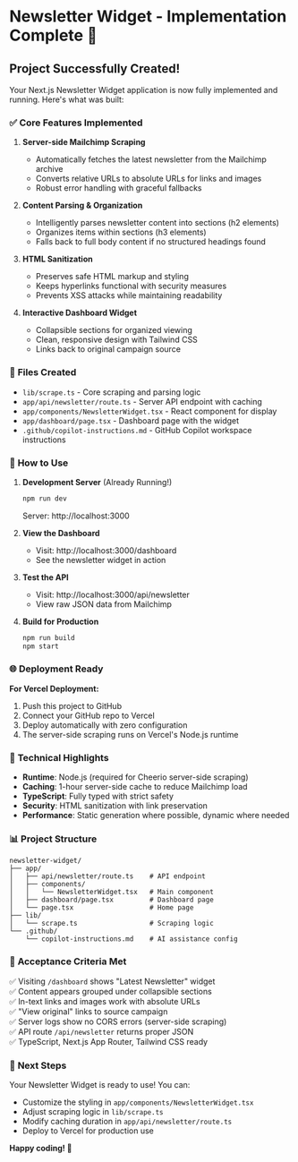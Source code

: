 # Newsletter Widget - Implementation Complete 🎉

## Project Successfully Created!

Your Next.js Newsletter Widget application is now fully implemented and running. Here's what was built:

### ✅ **Core Features Implemented**

1. **Server-side Mailchimp Scraping**
   - Automatically fetches the latest newsletter from the Mailchimp archive
   - Converts relative URLs to absolute URLs for links and images
   - Robust error handling with graceful fallbacks

2. **Content Parsing & Organization**
   - Intelligently parses newsletter content into sections (h2 elements)
   - Organizes items within sections (h3 elements)
   - Falls back to full body content if no structured headings found

3. **HTML Sanitization**
   - Preserves safe HTML markup and styling
   - Keeps hyperlinks functional with security measures
   - Prevents XSS attacks while maintaining readability

4. **Interactive Dashboard Widget**
   - Collapsible sections for organized viewing
   - Clean, responsive design with Tailwind CSS
   - Links back to original campaign source

### 📁 **Files Created**

- `lib/scrape.ts` - Core scraping and parsing logic
- `app/api/newsletter/route.ts` - Server API endpoint with caching
- `app/components/NewsletterWidget.tsx` - React component for display
- `app/dashboard/page.tsx` - Dashboard page with the widget
- `.github/copilot-instructions.md` - GitHub Copilot workspace instructions

### 🚀 **How to Use**

1. **Development Server** (Already Running!)
   ```bash
   npm run dev
   ```
   Server: http://localhost:3000

2. **View the Dashboard**
   - Visit: http://localhost:3000/dashboard
   - See the newsletter widget in action

3. **Test the API**
   - Visit: http://localhost:3000/api/newsletter
   - View raw JSON data from Mailchimp

4. **Build for Production**
   ```bash
   npm run build
   npm start
   ```

### 🌐 **Deployment Ready**

**For Vercel Deployment:**
1. Push this project to GitHub
2. Connect your GitHub repo to Vercel
3. Deploy automatically with zero configuration
4. The server-side scraping runs on Vercel's Node.js runtime

### 🔧 **Technical Highlights**

- **Runtime**: Node.js (required for Cheerio server-side scraping)
- **Caching**: 1-hour server-side cache to reduce Mailchimp load
- **TypeScript**: Fully typed with strict safety
- **Security**: HTML sanitization with link preservation
- **Performance**: Static generation where possible, dynamic where needed

### 📊 **Project Structure**
```
newsletter-widget/
├── app/
│   ├── api/newsletter/route.ts    # API endpoint
│   ├── components/
│   │   └── NewsletterWidget.tsx   # Main component
│   ├── dashboard/page.tsx         # Dashboard page
│   └── page.tsx                   # Home page
├── lib/
│   └── scrape.ts                  # Scraping logic
└── .github/
    └── copilot-instructions.md    # AI assistance config
```

### 🎯 **Acceptance Criteria Met**

✅ Visiting `/dashboard` shows "Latest Newsletter" widget  
✅ Content appears grouped under collapsible sections  
✅ In-text links and images work with absolute URLs  
✅ "View original" links to source campaign  
✅ Server logs show no CORS errors (server-side scraping)  
✅ API route `/api/newsletter` returns proper JSON  
✅ TypeScript, Next.js App Router, Tailwind CSS ready  

### 🔄 **Next Steps**

Your Newsletter Widget is ready to use! You can:
- Customize the styling in `app/components/NewsletterWidget.tsx`
- Adjust scraping logic in `lib/scrape.ts`
- Modify caching duration in `app/api/newsletter/route.ts`
- Deploy to Vercel for production use

**Happy coding! 🚀**
